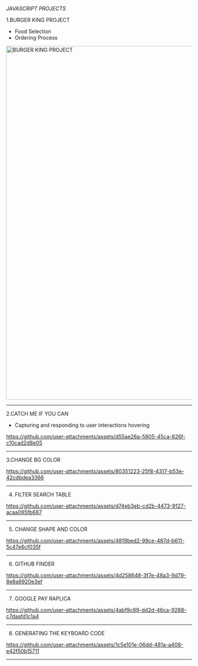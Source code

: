 *JAVASCRIPT PROJECTS*

1.BURGER KING PROJECT
- Food Selection
- Ordering Process

<img width="959" alt="BURGER KING PROJECT" src="https://github.com/user-attachments/assets/f76de418-6e0d-4857-a176-b443d00f8223" />

--------------------------

2.CATCH ME IF YOU CAN
- Capturing and responding to user interactions hovering

https://github.com/user-attachments/assets/d55ae26a-5805-45ca-826f-c10cad2d8e05

-----------------------

3.CHANGE BG COLOR

https://github.com/user-attachments/assets/80351223-25f8-4317-b53e-42cdbdea3366

----------------------

4. FILTER SEARCH TABLE

https://github.com/user-attachments/assets/d74eb3eb-cd2b-4473-9127-acaa095fb687

---------------------

5. CHANGE SHAPE AND COLOR

https://github.com/user-attachments/assets/4819bed2-98ce-487d-b611-5c47e6cf035f

--------------------

6. GITHUB FINDER

https://github.com/user-attachments/assets/4d258648-3f7e-48a3-9d79-8e8a9920e3ef

---------------------

7. GOOGLE PAY RAPLICA

https://github.com/user-attachments/assets/4abf9c89-dd2d-46ca-9288-c7daafd1c1a4

------------------------

8. GENERATING THE KEYBOARD CODE

https://github.com/user-attachments/assets/1c5e101e-06dd-481a-a408-e42f50b15711

---------------------
